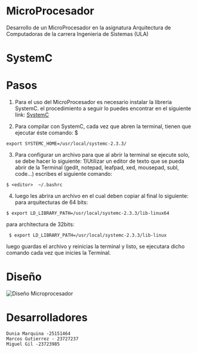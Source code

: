 # MicroProcesador
Desarrollo de un MicroProcesador en la asignatura Arquitectura de Computadoras de la carrera Ingenieria de Sistemas (ULA)

# SystemC
# Pasos
  1) Para el uso del MicroProcesador es necesario instalar la libreria SystemC. el procedimiento a seguir lo puedes encontrar en el siguiente link: [SystemC](https://github.com/juliolugo96/computer_architecture#instalaci%C3%B3n-de-systemc)

  2) Para compilar con SystemC, cada vez que abren la terminal, tienen que ejecutar éste comando:
    $
    
    export SYSTEMC_HOME=/usr/local/systemc-2.3.3/
    
  3) Para configurar un archivo para que al abrir la terminal se ejecute solo, se debe hacer lo siguiente:
      1)Utilizar un editor de texto que se pueda abrir de la Terminal (gedit, notepad, leafpad, xed, mousepad, subl, code...)
      escribes el siguiente comando:
           
    $ <editor>  ~/.bashrc
      
   4) luego les abrira un archivo en el cual deben copiar al final lo siguiente:
      para arquitecturas de 64 bits:
         
    $ export LD_LIBRARY_PATH=/usr/local/systemc-2.3.3/lib-linux64
     
   para architectura de 32bits:
          
     $ export LD_LIBRARY_PATH=/usr/local/systemc-2.3.3/lib-linux
      
   luego guardas el archivo y reinicias la terminal y listo, se ejecutara dicho comando cada vez que inicies la Terminal.
   
   # Diseño
   ![Diseño Microprocesador](https://github.com/miguelfg03/MicroProcesador/blob/master/MicroP.jpg)
      
   # Desarrolladores
    Dunia Marquina -25151464
    Marcos Gutierrez - 23727237
    Miguel Gil -23723985
